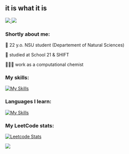## it is what it is

<div id="badges align="center">
  <a href="mailto:i.isupova@g.nsu.ru">
    <img src="https://img.shields.io/badge/Gmail-red?style=for-the-badge&logo=gmail&logoColor=white)"/>
  </a>
  <a href="[your-tg-URL](https://t.me/shes73)">
    <img src="https://img.shields.io/badge/Telegram-2CA5E0?style=for-the-badge&logo=telegram&logoColor=white"/>
  </a>
</div>

### Shortly about me:
🧬 22 y.o. NSU student (Departement of Natural Sciences)

📖 studied at School 21 & SHIFT

👩🏻‍💻 work as а computational chemist

### My skills:
[![My Skills](https://skillicons.dev/icons?i=c,cpp,py,linux,bash,postgres,docker)](https://skillicons.dev)

### Languages I learn:
[![My Skills](https://skillicons.dev/icons?i=cs,rust)](https://skillicons.dev)

### My LeetCode stats:

[![Leetcode Stats](https://leetcard.jacoblin.cool/shes73)](https://leetcode.com/shes73)


![](https://komarev.com/ghpvc/?username=shes73)

<!--
**shes73/shes73** is a ✨ _special_ ✨ repository because its `README.md` (this file) appears on your GitHub profile.

Here are some ideas to get you started:

- 🔭 I’m currently working on ...
- 🌱 I’m currently learning ...
- 👯 I’m looking to collaborate on ...
- 🤔 I’m looking for help with ...
- 💬 Ask me about ...
- 📫 How to reach me: ...
- 😄 Pronouns: ...
- ⚡ Fun fact: ...
-->
